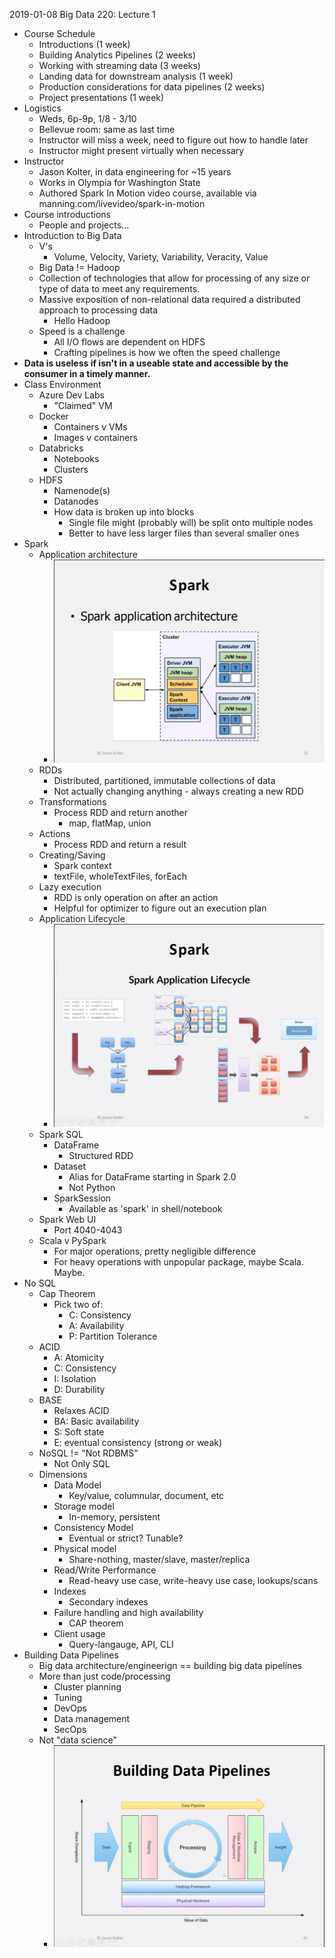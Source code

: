 2019-01-08 Big Data 220: Lecture 1

- Course Schedule
  - Introductions (1 week)
  - Building Analytics Pipelines (2 weeks)
  - Working with streaming data (3 weeks)
  - Landing data for downstream analysis (1 week)
  - Production considerations for data pipelines (2 weeks)
  - Project presentations (1 week)
- Logistics
  - Weds, 6p-9p, 1/8 - 3/10
  - Bellevue room: same as last time
  - Instructor will miss a week, need to figure out how to handle later
  - Instructor might present virtually when necessary
- Instructor
  - Jason Kolter, in data engineering for ~15 years
  - Works in Olympia for Washington State
  - Authored Spark In Motion video course, available via manning.com/livevideo/spark-in-motion
- Course introductions
  - People and projects...
- Introduction to Big Data
  - V's
    - Volume, Velocity, Variety, Variability, Veracity, Value
  - Big Data != Hadoop
  - Collection of technologies that allow for processing of any size or type of data to meet any requirements.
  - Massive exposition of non-relational data required a distributed approach to processing data
    - Hello Hadoop
  - Speed is a challenge
    - All I/O flows are dependent on HDFS
    - Crafting pipelines is how we often the speed challenge
- **Data is useless if isn't in a useable state and accessible by the consumer in a timely manner.**
- Class Environment
  - Azure Dev Labs
    - "Claimed" VM
  - Docker
    - Containers v VMs
    - Images v containers
  - Databricks
    - Notebooks
    - Clusters
  - HDFS
    - Namenode(s)
    - Datanodes
    - How data is broken up into blocks
      - Single file might (probably will) be split onto multiple nodes
      - Better to have less larger files than several smaller ones
- Spark
  - Application architecture
    - ![SparkArchitecture](/images/2020/01/sparkarchitecture.png)
  - RDDs
    - Distributed, partitioned, immutable collections of data
    - Not actually changing anything - always creating a new RDD
  - Transformations
    - Process RDD and return another
      - map, flatMap, union
  - Actions
    - Process RDD and return a result
  - Creating/Saving
    - Spark context
    - textFile, wholeTextFiles, forEach
  - Lazy execution
    - RDD is only operation on after an action
    - Helpful for optimizer to figure out an execution plan
  - Application Lifecycle
    - ![SparkApplicationLifecycle](/images/2020/01/sparkapplicationlifecycle.png)
  - Spark SQL
    - DataFrame
      - Structured RDD
    - Dataset
      - Alias for DataFrame starting in Spark 2.0
      - Not Python
    - SparkSession
      - Available as 'spark' in shell/notebook
  - Spark Web UI
    - Port 4040-4043
  - Scala v PySpark
    - For major operations, pretty negligible difference
    - For heavy operations with unpopular package, maybe Scala.  Maybe.
- No SQL
  - Cap Theorem
    - Pick two of:
      - C: Consistency
      - A: Availability
      - P: Partition Tolerance
  - ACID
    - A: Atomicity
    - C: Consistency
    - I: Isolation
    - D: Durability
  - BASE
    - Relaxes ACID
    - BA: Basic availability
    - S: Soft state
    - E: eventual consistency (strong or weak)
  - NoSQL != "Not RDBMS"
    - Not Only SQL
  - Dimensions
    - Data Model
      - Key/value, columnular, document, etc
    - Storage model
      - In-memory, persistent
    - Consistency Model
      - Eventual or strict? Tunable?
    - Physical model
      - Share-nothing, master/slave, master/replica
    - Read/Write Performance
      - Read-heavy use case, write-heavy use case, lookups/scans
    - Indexes
      - Secondary indexes
    - Failure handling and high availability
      - CAP theorem
    - Client usage
      - Query-langauge, API, CLI
- Building Data Pipelines
  - Big data architecture/engineerign == building big data pipelines
  - More than just code/processing
    - Cluster planning
    - Tuning
    - DevOps
    - Data management
    - SecOps
  - Not "data science"
    - ![buildingdatapipelines](/images/2020/01/buildingdatapipelines.png)

